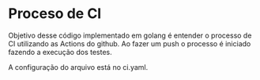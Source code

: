 # Proceso de CI

Objetivo desse código implementado em golang é entender o processo de CI utilizando as Actions do github. Ao fazer um push o processo é iniciado fazendo a execução
dos testes.

A configuração do arquivo está no ci.yaml.
